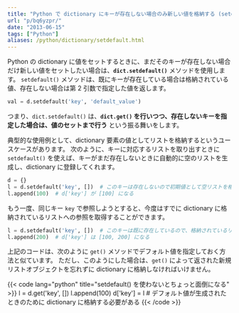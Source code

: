 ```yaml
---
title: "Python で dictionary にキーが存在しない場合のみ新しい値を格納する (setdefault)"
url: "p/bq6yzpr/"
date: "2013-06-15"
tags: ["Python"]
aliases: /python/dictionary/setdefault.html
---
```


Python の dictionary に値をセットするときに、まだそのキーが存在しない場合だけ新しい値をセットしたい場合は、__`dict.setdefault()`__ メソッドを使用します。
`setdefault()` メソッドは、既にキーが存在している場合は格納されている値、存在しない場合は第 2 引数で指定した値を返します。

```python
val = d.setdefault('key', 'default_value')
```

つまり、`dict.setdefault()` は、__`dict.get()` を行いつつ、存在しないキーを指定した場合は、値のセットまで行う__ という振る舞いをします。

典型的な使用例として、dictionary 要素の値としてリストを格納するというユースケースがあります。
次のように、キーに対応するリストを取り出すときに `setdefault()` を使えば、キーがまだ存在しないときに自動的に空のリストを生成し、dictionary に登録してくれます。

```python
d = {}
l = d.setdefault('key', [])  # このキーは存在しないので初期値として空リストを格納し、さらにその参照を返す
l.append(100)  # d['key'] が [100] になる
```

もう一度、同じキー `key` で参照しようとすると、今度はすでに dictionary に格納されているリストへの参照を取得することができます。

```python
l = d.setdefault('key', [])  # このキーは既に存在しているので、格納されているリスト [100] の参照を返す
l.append(200)  # d['key'] は [100, 200] になる
```

上記のコードは、次のように `get()` メソッドでデフォルト値を指定しておく方法と似ています。
ただし、このようにした場合は、`get()` によって返された新規リストオブジェクトを忘れずに dictionary に格納しなければいけません。

{{< code lang="python" title="setdefault() を使わないとちょっと面倒になる" >}}
l = d.get('key', [])
l.append(100)
d['key'] = l  # デフォルト値が生成されたときのために dictionary に格納する必要がある
{{< /code >}}

